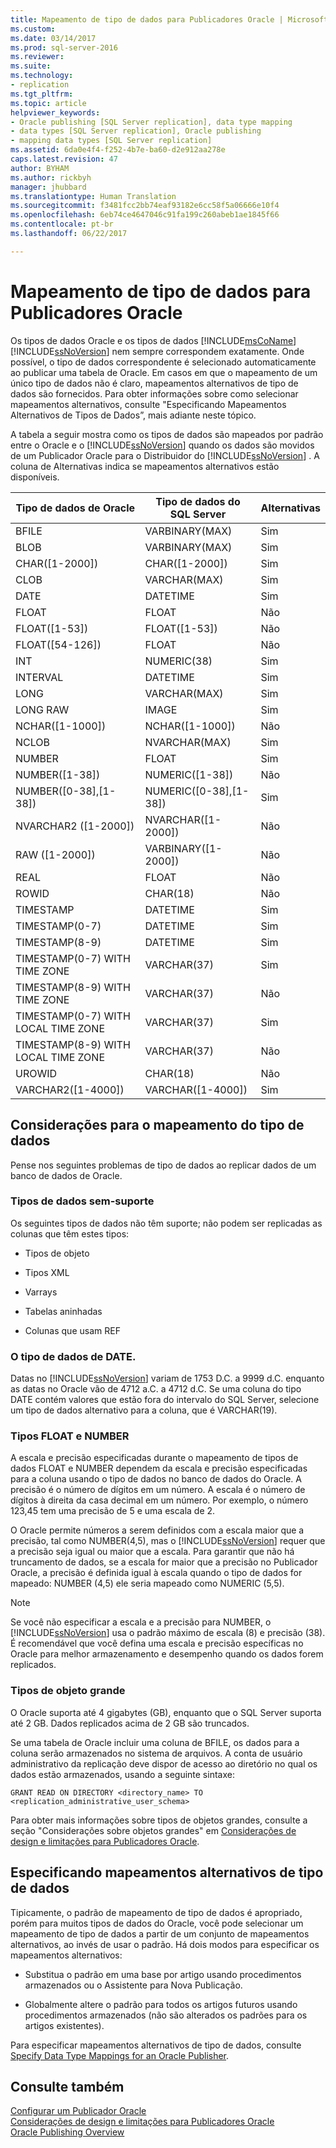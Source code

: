 ```yaml
---
title: Mapeamento de tipo de dados para Publicadores Oracle | Microsoft Docs
ms.custom: 
ms.date: 03/14/2017
ms.prod: sql-server-2016
ms.reviewer: 
ms.suite: 
ms.technology:
- replication
ms.tgt_pltfrm: 
ms.topic: article
helpviewer_keywords:
- Oracle publishing [SQL Server replication], data type mapping
- data types [SQL Server replication], Oracle publishing
- mapping data types [SQL Server replication]
ms.assetid: 6da0e4f4-f252-4b7e-ba60-d2e912aa278e
caps.latest.revision: 47
author: BYHAM
ms.author: rickbyh
manager: jhubbard
ms.translationtype: Human Translation
ms.sourcegitcommit: f3481fcc2bb74eaf93182e6cc58f5a06666e10f4
ms.openlocfilehash: 6eb74ce4647046c91fa199c260abeb1ae1845f66
ms.contentlocale: pt-br
ms.lasthandoff: 06/22/2017

---
```

# <a name="data-type-mapping-for-oracle-publishers"></a>Mapeamento de tipo de dados para Publicadores Oracle
  Os tipos de dados Oracle e os tipos de dados [!INCLUDE[msCoName](../../../includes/msconame-md.md)][!INCLUDE[ssNoVersion](../../../includes/ssnoversion-md.md)] nem sempre correspondem exatamente. Onde possível, o tipo de dados correspondente é selecionado automaticamente ao publicar uma tabela de Oracle. Em casos em que o mapeamento de um único tipo de dados não é claro, mapeamentos alternativos de tipo de dados são fornecidos. Para obter informações sobre como selecionar mapeamentos alternativos, consulte "Especificando Mapeamentos Alternativos de Tipos de Dados”, mais adiante neste tópico.  
  
 A tabela a seguir mostra como os tipos de dados são mapeados por padrão entre o Oracle e o [!INCLUDE[ssNoVersion](../../../includes/ssnoversion-md.md)] quando os dados são movidos de um Publicador Oracle para o Distribuidor do [!INCLUDE[ssNoVersion](../../../includes/ssnoversion-md.md)] . A coluna de Alternativas indica se mapeamentos alternativos estão disponíveis.  
  
|Tipo de dados de Oracle|Tipo de dados do SQL Server|Alternativas|  
|----------------------|--------------------------|------------------|  
|BFILE|VARBINARY(MAX)|Sim|  
|BLOB|VARBINARY(MAX)|Sim|  
|CHAR([1-2000])|CHAR([1-2000])|Sim|  
|CLOB|VARCHAR(MAX)|Sim|  
|DATE|DATETIME|Sim|  
|FLOAT|FLOAT|Não|  
|FLOAT([1-53])|FLOAT([1-53])|Não|  
|FLOAT([54-126])|FLOAT|Não|  
|INT|NUMERIC(38)|Sim|  
|INTERVAL|DATETIME|Sim|  
|LONG|VARCHAR(MAX)|Sim|  
|LONG RAW|IMAGE|Sim|  
|NCHAR([1-1000])|NCHAR([1-1000])|Não|  
|NCLOB|NVARCHAR(MAX)|Sim|  
|NUMBER|FLOAT|Sim|  
|NUMBER([1-38])|NUMERIC([1-38])|Não|  
|NUMBER([0-38],[1-38])|NUMERIC([0-38],[1-38])|Sim|  
|NVARCHAR2 ([1-2000])|NVARCHAR([1-2000])|Não|  
|RAW ([1-2000])|VARBINARY([1-2000])|Não|  
|REAL|FLOAT|Não|  
|ROWID|CHAR(18)|Não|  
|TIMESTAMP|DATETIME|Sim|  
|TIMESTAMP(0-7)|DATETIME|Sim|  
|TIMESTAMP(8-9)|DATETIME|Sim|  
|TIMESTAMP(0-7) WITH TIME ZONE|VARCHAR(37)|Sim|  
|TIMESTAMP(8-9) WITH TIME ZONE|VARCHAR(37)|Não|  
|TIMESTAMP(0-7) WITH LOCAL TIME ZONE|VARCHAR(37)|Sim|  
|TIMESTAMP(8-9) WITH LOCAL TIME ZONE|VARCHAR(37)|Não|  
|UROWID|CHAR(18)|Não|  
|VARCHAR2([1-4000])|VARCHAR([1-4000])|Sim|  
  
## <a name="considerations-for-data-type-mapping"></a>Considerações para o mapeamento do tipo de dados  
 Pense nos seguintes problemas de tipo de dados ao replicar dados de um banco de dados de Oracle.  
  
### <a name="unsupported-data-types"></a>Tipos de dados sem-suporte  
 Os seguintes tipos de dados não têm suporte; não podem ser replicadas as colunas que têm estes tipos:  
  
-   Tipos de objeto  
  
-   Tipos XML  
  
-   Varrays  
  
-   Tabelas aninhadas  
  
-   Colunas que usam REF  
  
### <a name="the-date-data-type"></a>O tipo de dados de DATE.  
 Datas no [!INCLUDE[ssNoVersion](../../../includes/ssnoversion-md.md)] variam de 1753 D.C. a 9999 d.C. enquanto as datas no Oracle vão de 4712 a.C. a 4712 d.C. Se uma coluna do tipo DATE contém valores que estão fora do intervalo do SQL Server, selecione um tipo de dados alternativo para a coluna, que é VARCHAR(19).  
  
### <a name="float-and-number-types"></a>Tipos FLOAT e NUMBER  
 A escala e precisão especificadas durante o mapeamento de tipos de dados FLOAT e NUMBER dependem da escala e precisão especificadas para a coluna usando o tipo de dados no banco de dados do Oracle. A precisão é o número de dígitos em um número. A escala é o número de dígitos à direita da casa decimal em um número. Por exemplo, o número 123,45 tem uma precisão de 5 e uma escala de 2.  
  
 O Oracle permite números a serem definidos com a escala maior que a precisão, tal como NUMBER(4,5), mas o [!INCLUDE[ssNoVersion](../../../includes/ssnoversion-md.md)] requer que a precisão seja igual ou maior que a escala. Para garantir que não há truncamento de dados, se a escala for maior que a precisão no Publicador Oracle, a precisão é definida igual à escala quando o tipo de dados for mapeado: NUMBER (4,5) ele seria mapeado como NUMERIC (5,5).  
  
> [!NOTE]  
>  Se você não especificar a escala e a precisão para NUMBER, o [!INCLUDE[ssNoVersion](../../../includes/ssnoversion-md.md)] usa o padrão máximo de escala (8) e precisão (38). É recomendável que você defina uma escala e precisão específicas no Oracle para melhor armazenamento e desempenho quando os dados forem replicados.  
  
### <a name="large-object-types"></a>Tipos de objeto grande  
 O Oracle suporta até 4 gigabytes (GB), enquanto que o SQL Server suporta até 2 GB. Dados replicados acima de 2 GB são truncados.  
  
 Se uma tabela de Oracle incluir uma coluna de BFILE, os dados para a coluna serão armazenados no sistema de arquivos. A conta de usuário administrativo da replicação deve dispor de acesso ao diretório no qual os dados estão armazenados, usando a seguinte sintaxe:  
  
 `GRANT READ ON DIRECTORY <directory_name> TO <replication_administrative_user_schema>`  
  
 Para obter mais informações sobre tipos de objetos grandes, consulte a seção "Considerações sobre objetos grandes" em [Considerações de design e limitações para Publicadores Oracle](../../../relational-databases/replication/non-sql/design-considerations-and-limitations-for-oracle-publishers.md).  
  
## <a name="specifying-alternative-data-type-mappings"></a>Especificando mapeamentos alternativos de tipo de dados  
 Tipicamente, o padrão de mapeamento de tipo de dados é apropriado, porém para muitos tipos de dados do Oracle, você pode selecionar um mapeamento de tipo de dados a partir de um conjunto de mapeamentos alternativos, ao invés de usar o padrão. Há dois modos para especificar os mapeamentos alternativos:  
  
-   Substitua o padrão em uma base por artigo usando procedimentos armazenados ou o Assistente para Nova Publicação.  
  
-   Globalmente altere o padrão para todos os artigos futuros usando procedimentos armazenados (não são alterados os padrões para os artigos existentes).  
  
 Para especificar mapeamentos alternativos de tipo de dados, consulte [Specify Data Type Mappings for an Oracle Publisher](../../../relational-databases/replication/publish/specify-data-type-mappings-for-an-oracle-publisher.md).  
  
## <a name="see-also"></a>Consulte também  
 [Configurar um Publicador Oracle](../../../relational-databases/replication/non-sql/configure-an-oracle-publisher.md)   
 [Considerações de design e limitações para Publicadores Oracle](../../../relational-databases/replication/non-sql/design-considerations-and-limitations-for-oracle-publishers.md)   
 [Oracle Publishing Overview](../../../relational-databases/replication/non-sql/oracle-publishing-overview.md)  
  
  
